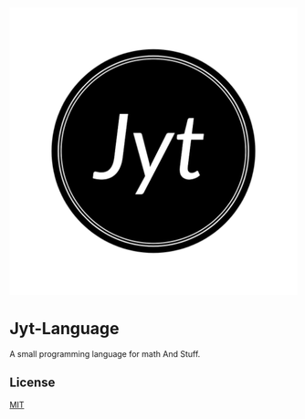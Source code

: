 ![alt text](https://github.com/1Chip1/Jyt-Language/blob/main/Logo.png?raw=true)

# Jyt-Language
A small programming language for math And Stuff.
## License
[MIT](https://choosealicense.com/licenses/mit/)

